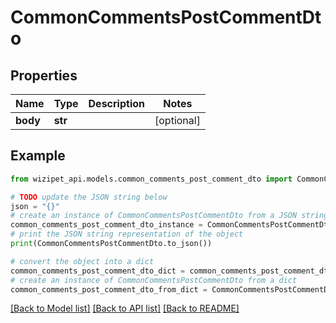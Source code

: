 # CommonCommentsPostCommentDto


## Properties

Name | Type | Description | Notes
------------ | ------------- | ------------- | -------------
**body** | **str** |  | [optional] 

## Example

```python
from wizipet_api.models.common_comments_post_comment_dto import CommonCommentsPostCommentDto

# TODO update the JSON string below
json = "{}"
# create an instance of CommonCommentsPostCommentDto from a JSON string
common_comments_post_comment_dto_instance = CommonCommentsPostCommentDto.from_json(json)
# print the JSON string representation of the object
print(CommonCommentsPostCommentDto.to_json())

# convert the object into a dict
common_comments_post_comment_dto_dict = common_comments_post_comment_dto_instance.to_dict()
# create an instance of CommonCommentsPostCommentDto from a dict
common_comments_post_comment_dto_from_dict = CommonCommentsPostCommentDto.from_dict(common_comments_post_comment_dto_dict)
```
[[Back to Model list]](../README.md#documentation-for-models) [[Back to API list]](../README.md#documentation-for-api-endpoints) [[Back to README]](../README.md)


